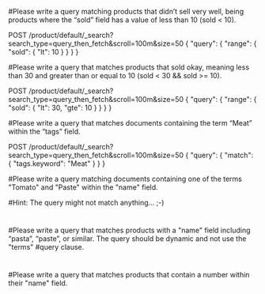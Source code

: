 #Please write a query matching products that didn’t sell very well, being products where the “sold” field has a value of less than 10 (sold < 10).

POST /product/default/_search?search_type=query_then_fetch&scroll=100m&size=50
{
  "query": {
    "range": {
      "sold": {
        "lt": 10
      }
    }
  }
}


#Please write a query that matches products that sold okay, meaning less than 30 and greater than or equal to 10 (sold < 30 && sold >= 10).

POST /product/default/_search?search_type=query_then_fetch&scroll=100m&size=50
{
  "query": {
    "range": {
      "sold": {
        "lt": 30,
        "gte": 10
      }
    }
  }
}



#Please write a query that matches documents containing the term “Meat” within the “tags” field.

POST /product/default/_search?search_type=query_then_fetch&scroll=100m&size=50
{
  "query": {
    "match": {
      "tags.keyword": "Meat"
    }
  }
}

#Please write a query matching documents containing one of the terms "Tomato" and "Paste" within the "name" field.



#Hint: The query might not match anything... ;-)
#
#Please write a query that matches products with a "name" field including “pasta”, “paste”, or similar. The query should be dynamic and not use the "terms" #query clause.
#
#Please write a query that matches products that contain a number within their "name" field.